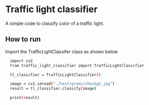 # Traffic light classifier

A simple code to classify color of a traffic light.


## How to run

Import the TrafficLightClassifer class as shown below

```bash
  import cv2
  from traffic_light_classifier import TrafficLightClassifier

  tl_classifier = TrafficLightClassifier()

  image = cv2.imread("./test/green/checkg2.jpg")
  result = tl_classifier.classify(image)

  print(result)
```
